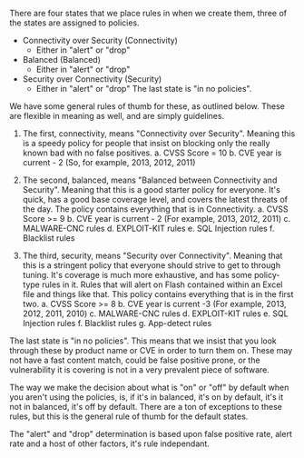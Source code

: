 There are four states that we place rules in when we create them, three of the states are assigned to policies.
- Connectivity over Security (Connectivity)
	- Either in "alert" or "drop"
- Balanced (Balanced)
	- Either in "alert" or "drop"
- Security over Connectivity (Security)
	- Either in "alert" or "drop"
The last state is "in no policies".

We have some general rules of thumb for these, as outlined below.  These are flexible in meaning as well, and are simply guidelines.

1. The first, connectivity, means "Connectivity over Security".  Meaning this is a speedy policy for people that insist on blocking only the really known bad with no false positives. 
	a.  CVSS Score = 10
	b.  CVE year is current - 2 (So, for example, 2013, 2012, 2011)

2. The second, balanced, means "Balanced between Connectivity and Security".  Meaning that this is a good starter policy for everyone.  It's quick, has a good base coverage level, and covers the latest threats of the day.  The policy contains everything that is in Connectivity.
	a.  CVSS Score >= 9
	b.  CVE year is current - 2 (For example, 2013, 2012, 2011)
	c.  MALWARE-CNC rules
	d.  EXPLOIT-KIT rules
	e.  SQL Injection rules
	f.  Blacklist rules

3. The third, security, means "Security over Connectivity".  Meaning that this is a stringent policy that everyone should strive to get to through tuning.  It's coverage is much more exhaustive, and has some policy-type rules in it.  Rules that will alert on Flash contained within an Excel file and things like that.  This policy contains everything that is in the first two.
	a.  CVSS Score >= 8
	b.  CVE year is current -3 (For example, 2013, 2012, 2011, 2010)
	c.  MALWARE-CNC rules
	d.  EXPLOIT-KIT rules
	e.  SQL Injection rules
	f.  Blacklist rules
	g.  App-detect rules

The last state is "in no policies".  This means that we insist that you look through these by product name or CVE in order to turn them on.  These may not have a fast content match, could be false positive prone, or the vulnerability it is covering is not in a very prevalent piece of software.  

The way we make the decision about what is "on" or "off" by default when you aren't using the policies, is, if it's in balanced, it's on by default, it's it not in balanced, it's off by default.  There are a ton of exceptions to these rules, but this is the general rule of thumb for the default states.

The "alert" and "drop" determination is based upon false positive rate, alert rate and a host of other factors, it's rule independant.
